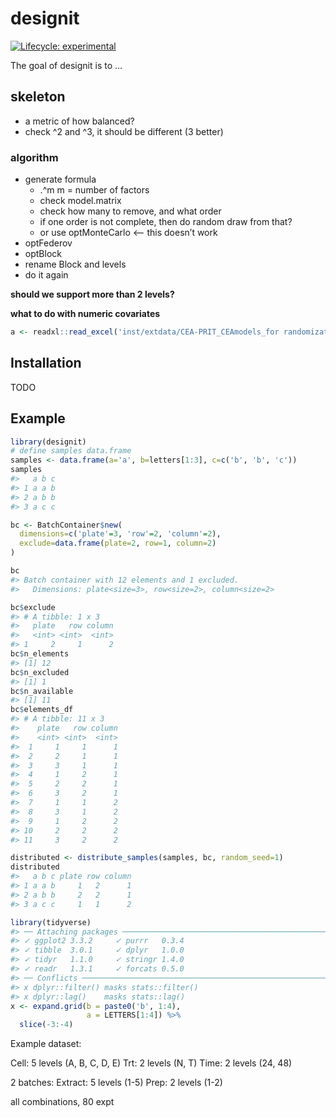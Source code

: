 
<!-- README.md is generated from README.Rmd. Please edit that file -->

# designit

<!-- badges: start -->

[![Lifecycle:
experimental](https://img.shields.io/badge/lifecycle-experimental-orange.svg)](https://www.tidyverse.org/lifecycle/#experimental)
<!-- badges: end -->

The goal of designit is to …

## skeleton

  - a metric of how balanced?
  - check ^2 and ^3, it should be different (3 better)

### algorithm

  - generate formula
      - .^m m = number of factors
      - check model.matrix
      - check how many to remove, and what order
      - if one order is not complete, then do random draw from that?
      - or use optMonteCarlo \<– this doesn’t work
  - optFederov
  - optBlock
  - rename Block and levels
  - do it again

**should we support more than 2 levels?**

**what to do with numeric
covariates**

``` r
a <- readxl::read_excel('inst/extdata/CEA-PRIT_CEAmodels_for randomization.xlsx')
```

## Installation

TODO

## Example

``` r
library(designit)
# define samples data.frame
samples <- data.frame(a='a', b=letters[1:3], c=c('b', 'b', 'c'))
samples
#>   a b c
#> 1 a a b
#> 2 a b b
#> 3 a c c

bc <- BatchContainer$new(
  dimensions=c('plate'=3, 'row'=2, 'column'=2),
  exclude=data.frame(plate=2, row=1, column=2)
)

bc
#> Batch container with 12 elements and 1 excluded.
#>   Dimensions: plate<size=3>, row<size=2>, column<size=2>

bc$exclude
#> # A tibble: 1 x 3
#>   plate   row column
#>   <int> <int>  <int>
#> 1     2     1      2
bc$n_elements
#> [1] 12
bc$n_excluded
#> [1] 1
bc$n_available
#> [1] 11
bc$elements_df
#> # A tibble: 11 x 3
#>    plate   row column
#>    <int> <int>  <int>
#>  1     1     1      1
#>  2     2     1      1
#>  3     3     1      1
#>  4     1     2      1
#>  5     2     2      1
#>  6     3     2      1
#>  7     1     1      2
#>  8     3     1      2
#>  9     1     2      2
#> 10     2     2      2
#> 11     3     2      2

distributed <- distribute_samples(samples, bc, random_seed=1)
distributed
#>   a b c plate row column
#> 1 a a b     1   2      1
#> 2 a b b     2   2      1
#> 3 a c c     1   1      2
```

``` r
library(tidyverse)
#> ── Attaching packages ──────────────────────────────────────────────────────────── tidyverse 1.3.0 ──
#> ✓ ggplot2 3.3.2     ✓ purrr   0.3.4
#> ✓ tibble  3.0.1     ✓ dplyr   1.0.0
#> ✓ tidyr   1.1.0     ✓ stringr 1.4.0
#> ✓ readr   1.3.1     ✓ forcats 0.5.0
#> ── Conflicts ─────────────────────────────────────────────────────────────── tidyverse_conflicts() ──
#> x dplyr::filter() masks stats::filter()
#> x dplyr::lag()    masks stats::lag()
x <- expand.grid(b = paste0('b', 1:4),
                 a = LETTERS[1:4]) %>% 
  slice(-3:-4)
```

Example dataset:

Cell: 5 levels (A, B, C, D, E) Trt: 2 levels (N, T) Time: 2 levels (24,
48)

2 batches: Extract: 5 levels (1-5) Prep: 2 levels (1-2)

all combinations, 80 expt
